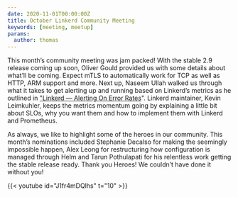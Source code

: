 ```yaml
---
date: 2020-11-01T00:00:00Z
title: October Linkerd Community Meeting
keywords: [meeting, meetup]
params:
  author: thomas
---
```


This month’s community meeting was jam packed! With the stable 2.9 release coming up soon, Oliver Gould provided us with some details about what’ll be coming. Expect mTLS to automatically work for TCP as well as HTTP, ARM support and more. Next up, Naseem Ullah walked us through what it takes to get alerting up and running based on Linkerd’s metrics as he outlined in ["Linkerd — Alerting On Error Rates](https://naseemkullah.medium.com/linkerd-alerting-on-error-rates-33c0a30899d0)". Linkerd maintainer, Kevin Leimkuhler, keeps the metrics momentum going by explaining a little bit about SLOs, why you want them and how to implement them with Linkerd and Prometheus.

As always, we like to highlight some of the heroes in our community. This month’s nominations included Stephanie Decalso for making the seemingly impossible happen, Alex Leong for restructuring how configuration is managed through Helm and Tarun Pothulapati for his relentless work getting the stable release ready. Thank you Heroes! We couldn’t have done it without you!

{{< youtube id="J1fr4mDQlhs" t="10" >}}
